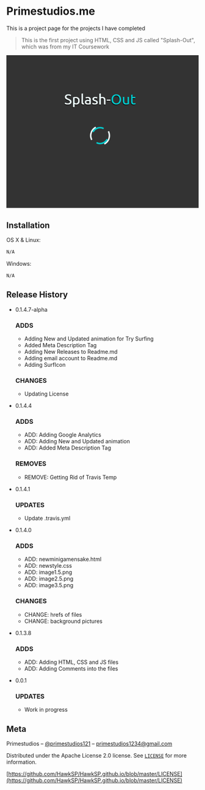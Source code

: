 # Primestudios.me 

This is a project page for the projects I have completed 


>This is the first project using HTML, CSS and JS called "Splash-Out", which 
 was from my IT Coursework

![alt text](https://github.com/HawkSP/HawkSP.github.io/blob/master/Images/readme.md/Example%20Images/SplashOutExample.PNG "Logo Title Text 1")

## Installation

OS X & Linux:

```sh
N/A
```
Windows:

```sh
N/A
```
## Release History
* 0.1.4.7-alpha
    ### ADDS
     * Adding New and Updated animation for Try Surfing
     * Added Meta Description Tag
     * Adding New Releases to Readme.md
     * Adding email account to Readme.md
     * Adding SurfIcon

    ### CHANGES
     * Updating License
* 0.1.4.4
     ### ADDS
     * ADD: Adding Google Analytics
     * ADD: Adding New and Updated animation
     * ADD: Added Meta Description Tag
     
     ### REMOVES
     * REMOVE: Getting Rid of Travis Temp
* 0.1.4.1
    ### UPDATES
    * Update .travis.yml
* 0.1.4.0 
    ### ADDS
    * ADD: newminigamensake.html
    * ADD: newstyle.css
    * ADD: image1.5.png
    * ADD: image2.5.png
    * ADD: image3.5.png
    ### CHANGES
    * CHANGE: hrefs of files
    * CHANGE: background pictures
* 0.1.3.8
    ### ADDS
    * ADD: Adding HTML, CSS and JS files
    * ADD: Adding Comments into the files
* 0.0.1
    ### UPDATES
    * Work in progress

## Meta

Primestudios – [@primestudios121](https://twitter.com/primestudios121) – primestudios1234@gmail.com

Distributed under the Apache License 2.0 license. See [``LICENSE``](https://github.com/HawkSP/HawkSP.github.io/blob/master/LICENSE) for more information.

[https://github.com/HawkSP/HawkSP.github.io/blob/master/LICENSE](https://github.com/HawkSP/HawkSP.github.io/blob/master/LICENSE)

<!-- Markdown link -->

